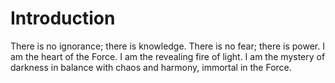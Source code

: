 # Introduction
There is no ignorance; there is knowledge.
There is no fear; there is power.
I am the heart of the Force.
I am the revealing fire of light.
I am the mystery of darkness in balance with chaos and harmony, immortal in the Force.